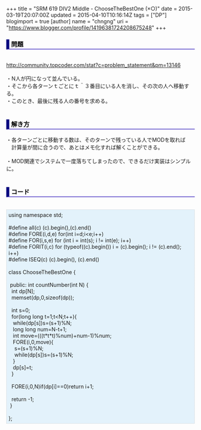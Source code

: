 +++
title = "SRM 619 DIV2 Middle - ChooseTheBestOne (×○)"
date = 2015-03-19T20:07:00Z
updated = 2015-04-10T10:16:14Z
tags = ["DP"]
blogimport = true 
[author]
	name = "chngng"
	uri = "https://www.blogger.com/profile/14196381724208675248"
+++

<div dir="ltr" style="text-align: left;" trbidi="on"><h3 style="border-bottom: 2px solid slateblue; border-left: 8px solid navy; color: black; padding: 0px 0px 1px 5px;">問題 </h3><br /><a href="http://community.topcoder.com/stat?c=problem_statement&amp;pm=13146" target="_blank">http://community.topcoder.com/stat?c=problem_statement&amp;pm=13146</a><br /><br />・N人が円になって並んでいる。<br />・そこから各ターンｔごとにｔ＾３番目にいる人を消し、その次の人へ移動する。<br />・このとき、最後に残る人の番号を求める。<br /><br /><h3 style="border-bottom: 2px solid slateblue; border-left: 8px solid navy; color: black; padding: 0px 0px 1px 5px;">解き方 </h3>・各ターンごとに移動する数は、そのターンで残っている人でMODを取れば<br />　計算量が間に合うので、あとはメモ化すれば解くことができる。<br /><br />・MOD関連でシステムで一度落ちてしまったので、できるだけ実装はシンプルに。<br /><br /><h3 style="border-bottom: 2px solid slateblue; border-left: 8px solid navy; color: black; padding: 0px 0px 1px 5px;">コード </h3><br /><div style="background-color: #e3f2fb; border: 1px dotted #CCCCCC; padding: 5px;">using namespace std;<br /><br />#define all(c) (c).begin(),(c).end()<br />#define FORE(i,d,e) for(int i=d;i&lt;e;i++)<br />#define FOR(i,s,e) for (int i = int(s); i != int(e); i++)<br />#define FORIT(i,c) for (typeof((c).begin()) i = (c).begin(); i != (c).end(); i++)<br />#define ISEQ(c) (c).begin(), (c).end()<br /><br />class ChooseTheBestOne {<br /><br /><span class="Apple-tab-span" style="white-space: pre;"> </span>public: int countNumber(int N) {<br /><span class="Apple-tab-span" style="white-space: pre;">  </span>int dp[N];<br /><span class="Apple-tab-span" style="white-space: pre;">  </span>memset(dp,0,sizeof(dp));<br /><br /><span class="Apple-tab-span" style="white-space: pre;">  </span>int s=0;<br /><span class="Apple-tab-span" style="white-space: pre;">  </span>for(long long t=1;t&lt;N;t++){<br /><span class="Apple-tab-span" style="white-space: pre;">   </span>while(dp[s])s=(s+1)%N;<br /><span class="Apple-tab-span" style="white-space: pre;">   </span>long long num=N-t+1;<br /><span class="Apple-tab-span" style="white-space: pre;">   </span>int move=(((t*t*t)%num)+num-1)%num;<br /><span class="Apple-tab-span" style="white-space: pre;">   </span>FORE(i,0,move){<br /><span class="Apple-tab-span" style="white-space: pre;">    </span>s=(s+1)%N;<br /><span class="Apple-tab-span" style="white-space: pre;">    </span>while(dp[s])s=(s+1)%N;<br /><span class="Apple-tab-span" style="white-space: pre;">   </span>}<br /><span class="Apple-tab-span" style="white-space: pre;">   </span>dp[s]=t;<br /><span class="Apple-tab-span" style="white-space: pre;">  </span>}<br /><br /><span class="Apple-tab-span" style="white-space: pre;">  </span>FORE(i,0,N)if(dp[i]==0)return i+1;<br /><br /><span class="Apple-tab-span" style="white-space: pre;">  </span>return -1;<br /><span class="Apple-tab-span" style="white-space: pre;"> </span>}<br /><br />};</div></div>
